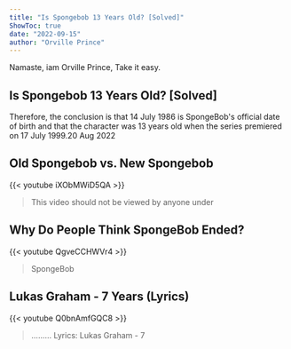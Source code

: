 ```yaml
---
title: "Is Spongebob 13 Years Old? [Solved]"
ShowToc: true 
date: "2022-09-15"
author: "Orville Prince" 
---
```


Namaste, iam Orville Prince, Take it easy.
## Is Spongebob 13 Years Old? [Solved]
Therefore, the conclusion is that 14 July 1986 is SpongeBob's official date of birth and that the character was 13 years old when the series premiered on 17 July 1999.20 Aug 2022

## Old Spongebob vs. New Spongebob
{{< youtube iXObMWiD5QA >}}
>This video should not be viewed by anyone under 

## Why Do People Think SpongeBob Ended?
{{< youtube QgveCCHWVr4 >}}
>SpongeBob

## Lukas Graham - 7 Years (Lyrics)
{{< youtube Q0bnAmfGQC8 >}}
>......... Lyrics: Lukas Graham - 7 

